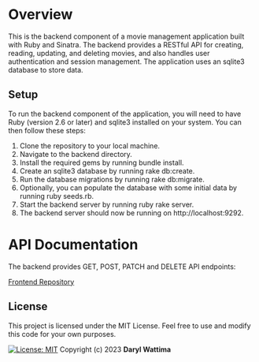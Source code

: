 
# Overview
This is the backend component of a movie management application built with Ruby and Sinatra. The backend provides a RESTful API for creating, reading, updating, and deleting movies, and also handles user authentication and session management. The application uses an sqlite3 database to store data.

## Setup
To run the backend component of the application, you will need to have Ruby (version 2.6 or later) and sqlite3 installed on your system. You can then follow these steps:

1. Clone the repository to your local machine.
2. Navigate to the backend directory.
3. Install the required gems by running bundle install.
4. Create an sqlite3 database by running rake db:create.
5. Run the database migrations by running rake db:migrate.
6. Optionally, you can populate the database with some initial data by running ruby seeds.rb.
7. Start the backend server by running ruby rake server.
8. The backend server should now be running on http://localhost:9292.

# API Documentation
The backend provides GET, POST, PATCH and DELETE API endpoints:

[Frontend Repository](https://github.com/Wattima/movie_finder_frontend.git)

## License
This project is licensed under the MIT License. Feel free to use and modify this code for your own purposes.

[![License: MIT](https://img.shields.io/badge/License-MIT-yellow.svg)](https://opensource.org/licenses/MIT)
Copyright (c) 2023 **Daryl Wattima**
